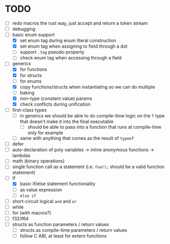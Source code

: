 # TODO

- [ ] redo macros the rust way, just accept and return a token stream
- [ ] debugging
- [ ] basic enum support
  - [x] set enum tag during enum literal construction
  - [x] set enum tag when assigning to field through a dot
  - [ ] support `.tag` pseudo-property
  - [ ] check enum tag when accessing through a field
- [ ] generics
  - [x] for functions
  - [x] for structs
  - [ ] for enums
  - [x] copy functions/structs when instantiating so we can do multiple
  - [ ] baking
  - [x] non-type (constant value) params
  - [x] check conflicts during unification
- [ ] first-class types
  - [ ] in generics we should be able to do compile-time logic on the `T` type that doesn't make it into the final executable
    - [ ] should be able to pass into a function that runs at compile-time only for example
  - [ ] same with anything that comes as the result of `typeof`
- [ ] defer
- [ ] auto-declaration of poly variables -> inline anonymous functions -> lambdas
- [ ] math (binary operations)
- [ ] single function call as a statement (i.e. `foo();` should be a valid function statement)
- [ ] if
  - [x] basic if/else statement functionality
  - [ ] as value expression
  - [ ] `else if`
- [ ] short-circuit logical `and` and `or`
- [ ] while
- [ ] for (with macros?)
- [ ] f32/f64
- [ ] structs as function parameters / return values
  - [ ] structs as compile-time parameters / return values
  - [ ] follow C ABI, at least for extern functions
